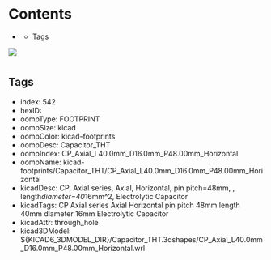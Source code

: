 



Contents
========

* [](#)
	* [Tags](#tags)
  
![][im]
# 

## Tags

- index: 542
- hexID: 
- oompType: FOOTPRINT
- oompSize: kicad
- oompColor: kicad-footprints
- oompDesc: Capacitor_THT
- oompIndex: CP_Axial_L40.0mm_D16.0mm_P48.00mm_Horizontal
- oompName: kicad-footprints/Capacitor_THT/CP_Axial_L40.0mm_D16.0mm_P48.00mm_Horizontal
- kicadDesc: CP, Axial series, Axial, Horizontal, pin pitch=48mm, , length*diameter=40*16mm^2, Electrolytic Capacitor
- kicadTags: CP Axial series Axial Horizontal pin pitch 48mm  length 40mm diameter 16mm Electrolytic Capacitor
- kicadAttr: through_hole
- kicad3DModel: ${KICAD6_3DMODEL_DIR}/Capacitor_THT.3dshapes/CP_Axial_L40.0mm_D16.0mm_P48.00mm_Horizontal.wrl



[im]: image.png
